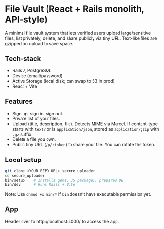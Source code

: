 # File Vault (React + Rails monolith, API-style)

A minimal file vault system that lets verified users upload large/sensitive files, list privately, delete, and share publicly via tiny URL. Text-like files are gzipped on upload to save space.

## Tech-stack
- Rails 7, PostgreSQL
- Devise (email/password)
- Active Storage (local disk; can swap to S3 in prod)
- React + Vite

## Features
- Sign up, sign in, sign out.
- Private list of your files.
- Upload (title, description, file). Detects MIME via Marcel. If content-type starts with `text/` or is `application/json`, stored as `application/gzip` with `.gz` suffix.
- Delete a file you own.
- Public tiny URL (`/p/:token`) to share your file. You can rotate the token.

## Local setup
```bash
git clone <YOUR_REPO_URL> secure_uploader
cd secure_uploader
bin/setup    # Installs gems, JS packages, prepares DB
bin/dev      # Runs Rails + Vite
```
Note: Use `chmod +x bin/*` if `bin` doesn’t have executable permission yet.

## App
Header over to http://localhost:3000/ to access the app.
